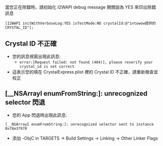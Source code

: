 當您正在除錯時，請初始化 I2WAPI debug message 開關設為 YES 來印出除錯訊息
```objc
[I2WAPI initWithVerboseLog:YES isTestMode:NO crystalId:@"intowow提供的CRYSTAL_ID"];
```

## Crystal ID 不正確
- 您的訊息視窗出現此訊息:
    - `error:[Request failed: not found (404)], please reverify your crystal_id is set correct`
- 這表示您的填在 CrystalExpress.plist 裡的 Crystal ID 不正確，請重新檢查並校正

## [__NSArrayI enumFromString:]: unrecognized selector 閃退
- 您的 App 閃退時出現此訊息:
```
[__NSArrayI enumFromString:]: unrecognized selector sent to instance 0x78e37970
```
- 添加 -ObjC in TARGETS -> Build Settings -> Linking -> Other Linker Flags
